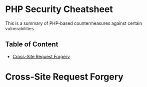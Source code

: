 # PHP Security Cheatsheet
This is a summary of PHP-based countermeasures against certain vulnerabilities

## Table of Content
- [Cross-Site Request Forgery](#cross-site-request-forgery)

# Cross-Site Request Forgery 
